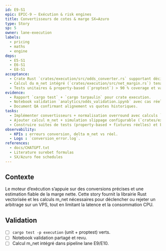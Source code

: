 ```yaml
---
id: E9-S1
epic: EPIC-9 — Exécution & risk engines
title: Convertisseurs de cotes & marge SX↔Azuro
type: Story
sp: 5
owner: lane-execution
labels:
  - pricing
  - maths
  - engine
deps:
  - E5-S1
  - E6-S1
  - E8-S1
acceptance:
  - Crate Rust `crates/execution/src/odds_converter.rs` supportant décimal ↔ américain ↔ probabilités, removal commission SX/Azuro.
  - Calcul du m_net intégré (`crates/execution/src/net_margin.rs`) tenant compte slippage simulé, frais, arrondis et estimateur gas/frais ±5 %.
  - Tests unitaires & property-based (`proptest`) > 90 % coverage et validation formule `m_net = 1 - 1/o_SX - 1/o_Azuro - frais - gas - slip`.
evidence:
  - Rapport `cargo test` + `cargo tarpaulin` pour crate execution.
  - Notebook validation `analytics/odds_validation.ipynb` avec cas réels.
  - Document QA confirmant alignement vs quotes historiques.
tasks:
  - Implémenter convertisseurs + normalisation overround avec calculs `decimal` haute précision (`rust_decimal`).
  - Ajouter calcul m_net + simulation slippage configurable (`crates/execution/src/slippage.rs`).
  - Construire suites de tests (property-based + fixtures réelles) et bench `cargo criterion` pour vérifier latence.
observability:
  - KPIs : erreurs conversion, delta m_net vs réel.
  - Logs : `conversion_error.log`.
references:
  - docs/CHATGPT.txt
  - Literature surebet formulas
  - SX/Azuro fee schedules
---
```


## Contexte
Le moteur d’exécution s’appuie sur des conversions précises et une estimation fiable de la marge nette. Cette story fournit la librairie Rust vectorisée et les calculs m_net nécessaires pour déclencher ou rejeter un arbitrage sur un VPS, tout en limitant la latence et la consommation CPU.

## Validation
- [ ] `cargo test -p execution` (unit + proptest) verts.
- [ ] Notebook validation partagé et revu.
- [ ] Calcul m_net intégré dans pipeline lane E9/E10.

